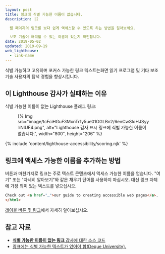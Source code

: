```yaml
---
layout: post
title: 링크에 식별 가능한 이름이 없습니다.
description: |2

  웹 페이지의 링크를 보다 쉽게 액세스할 수 있도록 하는 방법을 알아보세요.

  보조 기술이 해석할 수 있는 이름이 있는지 확인합니다.
date: 2019-05-02
updated: 2019-09-19
web_lighthouse:
  - link-name
---
```


식별 가능하고 고유하며 포커스 가능한 링크 텍스트는화면 읽기 프로그램 및 기타 보조 기술 사용자의 탐색 경험을 향상시킵니다.

## 이 Lighthouse 감사가 실패하는 이유

식별 가능한 이름이 없는 Lighthouse 플래그 링크:

<figure>{% Img src="image/tcFciHGuF3MxnTr1y5ue01OGLBn2/6enCwSloHJSyylrNIUF4.png", alt="Lighthouse 감사 표시 링크에 식별 가능한 이름이 없습니다.", width="800", height="206" %}</figure>

{% include 'content/lighthouse-accessibility/scoring.njk' %}

## 링크에 액세스 가능한 이름을 추가하는 방법

버튼과 마찬가지로 링크는 주로 텍스트 콘텐츠에서 액세스 가능한 이름을 얻습니다. "여기" 또는 "자세히 알아보기"와 같은 채우기 단어를 사용하지 마십시오. 대신 링크 자체에 가장 의미 있는 텍스트를 넣으십시오.

```html
Check out <a href="…">our guide to creating accessible web pages</a>.
</html>
```

[레이블 버튼 및 링크](/labels-and-text-alternatives#label-buttons-and-links)에서 자세히 알아보십시오.

## 참고 자료

- [**식별 가능한 이름이 없는 링크** 감사에 대한 소스 코드](https://github.com/GoogleChrome/lighthouse/blob/master/core/audits/accessibility/link-name.js)
- [링크에는 식별 가능한 텍스트가 있어야 함(Deque University).](https://dequeuniversity.com/rules/axe/3.3/link-name)

